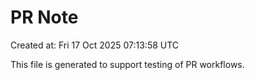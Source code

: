 # PR Note

Created at: Fri 17 Oct 2025 07:13:58 UTC

This file is generated to support testing of PR workflows.
